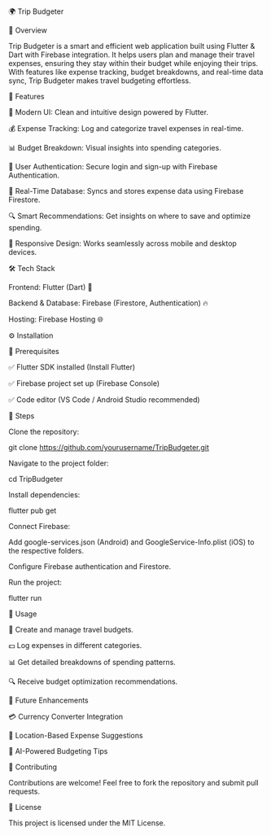 🌍 Trip Budgeter

🌟 Overview

Trip Budgeter is a smart and efficient web application built using Flutter & Dart with Firebase integration. It helps users plan and manage their travel expenses, ensuring they stay within their budget while enjoying their trips. With features like expense tracking, budget breakdowns, and real-time data sync, Trip Budgeter makes travel budgeting effortless.

🚀 Features

🎨 Modern UI: Clean and intuitive design powered by Flutter.

💰 Expense Tracking: Log and categorize travel expenses in real-time.

📊 Budget Breakdown: Visual insights into spending categories.

🔑 User Authentication: Secure login and sign-up with Firebase Authentication.

📡 Real-Time Database: Syncs and stores expense data using Firebase Firestore.

🔍 Smart Recommendations: Get insights on where to save and optimize spending.

📱 Responsive Design: Works seamlessly across mobile and desktop devices.

🛠️ Tech Stack

Frontend: Flutter (Dart) 🦋

Backend & Database: Firebase (Firestore, Authentication) 🔥

Hosting: Firebase Hosting 🌐

⚙️ Installation

📌 Prerequisites

✅ Flutter SDK installed (Install Flutter)

✅ Firebase project set up (Firebase Console)

✅ Code editor (VS Code / Android Studio recommended)

📝 Steps

Clone the repository:

git clone https://github.com/yourusername/TripBudgeter.git

Navigate to the project folder:

cd TripBudgeter

Install dependencies:

flutter pub get

Connect Firebase:

Add google-services.json (Android) and GoogleService-Info.plist (iOS) to the respective folders.

Configure Firebase authentication and Firestore.

Run the project:

flutter run

🎯 Usage

📝 Create and manage travel budgets.

💵 Log expenses in different categories.

📊 Get detailed breakdowns of spending patterns.

🔍 Receive budget optimization recommendations.

🔮 Future Enhancements

💳 Currency Converter Integration

📍 Location-Based Expense Suggestions

🤖 AI-Powered Budgeting Tips

🤝 Contributing

Contributions are welcome! Feel free to fork the repository and submit pull requests.

📜 License

This project is licensed under the MIT License.
